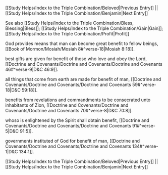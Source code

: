[[Study Helps/Index to the Triple Combination/Beloved|Previous Entry]]  ||  [[Study Helps/Index to the Triple Combination/Benjamin|Next Entry]]

 See also [[Study Helps/Index to the Triple Combination/Bless, Blessing|Bless]]; [[Study Helps/Index to the Triple Combination/Gain|Gain]]; [[Study Helps/Index to the Triple Combination/Profit|Profit]]

 God provides means that man can become great benefit to fellow beings, [[Book of Mormon/Mosiah/Mosiah 8#^verse-18|Mosiah 8:18]].

 best gifts are given for benefit of those who love and obey the Lord, [[Doctrine and Covenants/Doctrine and Covenants/Doctrine and Covenants 46#^verse-9|D&C 46:9]].

 all things that come from earth are made for benefit of man, [[Doctrine and Covenants/Doctrine and Covenants/Doctrine and Covenants 59#^verse-18|D&C 59:18]].

 benefits from revelations and commandments to be consecrated unto inhabitants of Zion, [[Doctrine and Covenants/Doctrine and Covenants/Doctrine and Covenants 70#^verse-8|D&C 70:8]].

 whoso is enlightened by the Spirit shall obtain benefit, [[Doctrine and Covenants/Doctrine and Covenants/Doctrine and Covenants 91#^verse-5|D&C 91:5]].

 governments instituted of God for benefit of man, [[Doctrine and Covenants/Doctrine and Covenants/Doctrine and Covenants 134#^verse-1|D&C 134:1]].

[[Study Helps/Index to the Triple Combination/Beloved|Previous Entry]]  ||  [[Study Helps/Index to the Triple Combination/Benjamin|Next Entry]]